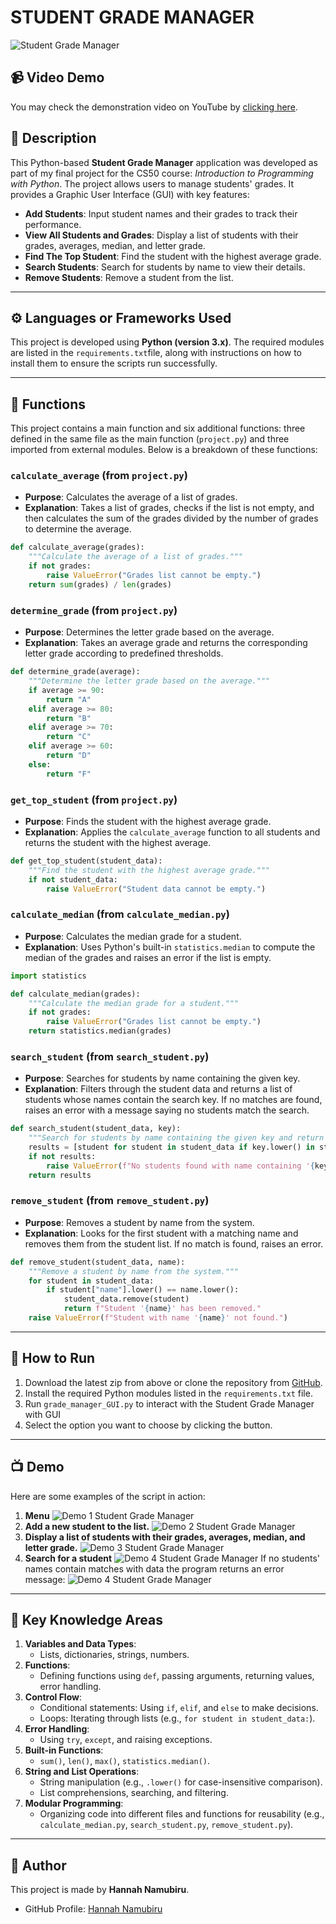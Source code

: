 # STUDENT GRADE MANAGER

![Student Grade Manager](assets/header.png)

## 📹 Video Demo
You may check the demonstration video on YouTube by [clicking here](https://youtu.be/ywV9LWsAKao?si=DLwBqX-9-EQc4_QQ).


## 📄 Description
This Python-based **Student Grade Manager** application was developed as part of my final project for the CS50 course: 
*Introduction to Programming with Python*. The project allows users to manage students' grades. 
It provides a Graphic User Interface (GUI) with key features:

- **Add Students**: Input student names and their grades to track their performance.
- **View All Students and Grades**: Display a list of students with their grades, averages, median, and letter grade.
- **Find The Top Student**: Find the student with the highest average grade.
- **Search Students**: Search for students by name to view their details.
- **Remove Students**: Remove a student from the list.

---

## ⚙️ Languages or Frameworks Used
This project is developed using **Python (version 3.x)**. 
The required modules are listed in the `requirements.txt`file, 
along with instructions on how to install them to ensure the scripts run successfully.

---

## 🧮 Functions
This project contains a main function and six additional functions: three defined in the same file as the main function 
(`project.py`) and three imported from external modules. Below is a breakdown of these functions:

### **`calculate_average`** (from `project.py`)
- **Purpose**: Calculates the average of a list of grades.
- **Explanation**: Takes a list of grades, checks if the list is not empty, and then calculates the sum of the grades 
divided by the number of grades to determine the average.

```python
def calculate_average(grades):
    """Calculate the average of a list of grades."""
    if not grades:
        raise ValueError("Grades list cannot be empty.")
    return sum(grades) / len(grades)
```

### **`determine_grade`** (from `project.py`)
- **Purpose**: Determines the letter grade based on the average.
- **Explanation**: Takes an average grade and returns the corresponding letter grade according to predefined thresholds.

```python
def determine_grade(average):
    """Determine the letter grade based on the average."""
    if average >= 90:
        return "A"
    elif average >= 80:
        return "B"
    elif average >= 70:
        return "C"
    elif average >= 60:
        return "D"
    else:
        return "F"
```

### **`get_top_student`** (from `project.py`)
- **Purpose**: Finds the student with the highest average grade.
- **Explanation**: Applies the `calculate_average` function to all students and returns the student 
with the highest average.

```python
def get_top_student(student_data):
    """Find the student with the highest average grade."""
    if not student_data:
        raise ValueError("Student data cannot be empty.")
```

### **`calculate_median`** (from `calculate_median.py`)
- **Purpose**: Calculates the median grade for a student.
- **Explanation**: Uses Python's built-in `statistics.median` to compute the median of the grades and raises an error 
if the list is empty.

```python
import statistics

def calculate_median(grades):
    """Calculate the median grade for a student."""
    if not grades:
        raise ValueError("Grades list cannot be empty.")
    return statistics.median(grades)
```

### **`search_student`** (from `search_student.py`)
- **Purpose**: Searches for students by name containing the given key.
- **Explanation**: Filters through the student data and returns a list of students whose names contain the search key. 
If no matches are found, raises an error with a message saying no students match the search.

```python
def search_student(student_data, key):
    """Search for students by name containing the given key and return their details."""
    results = [student for student in student_data if key.lower() in student["name"].lower()]
    if not results:
        raise ValueError(f"No students found with name containing '{key}'")
    return results
```

### **`remove_student`** (from `remove_student.py`)
- **Purpose**: Removes a student by name from the system.
- **Explanation**: Looks for the first student with a matching name and removes them from the student list. 
If no match is found, raises an error.

```python
def remove_student(student_data, name):
    """Remove a student by name from the system."""
    for student in student_data:
        if student["name"].lower() == name.lower():
            student_data.remove(student)
            return f"Student '{name}' has been removed."
    raise ValueError(f"Student with name '{name}' not found.")
```

---

## 🌟 How to Run
1. Download the latest zip from above or clone the repository from 
[GitHub](https://github.com/hannahkiwummulonamubiru/cs50_final_project).
2. Install the required Python modules listed in the `requirements.txt` file.
3. Run `grade_manager_GUI.py` to interact with the Student Grade Manager with GUI
4. Select the option you want to choose by clicking the button.

---

## 📺 Demo
Here are some examples of the script in action:

1. **Menu**
![Demo 1 Student Grade Manager](assets/demo1.png)
2. **Add a new student to the list.**
![Demo 2 Student Grade Manager](assets/Demo2.png)
3. **Display a list of students with their grades, averages, median, and letter grade.**
![Demo 3 Student Grade Manager](assets/demo3.png)
4. **Search for a student**
![Demo 4 Student Grade Manager](assets/demo4.png)
If no students' names contain matches with data
the program returns an error message: 
![Demo 4 Student Grade Manager](assets/demo5.png)


---

## 🔑 Key Knowledge Areas
1. **Variables and Data Types**:
   - Lists, dictionaries, strings, numbers.
2. **Functions**:
   - Defining functions using `def`, passing arguments, returning values, error handling.
3. **Control Flow**:
   - Conditional statements: Using `if`, `elif`, and `else` to make decisions.
   - Loops: Iterating through lists (e.g., `for student in student_data:`).
4. **Error Handling**:
   - Using `try`, `except`, and raising exceptions.
5. **Built-in Functions**:
   - `sum()`, `len()`, `max()`, `statistics.median()`.
6. **String and List Operations**:
   - String manipulation (e.g., `.lower()` for case-insensitive comparison).
   - List comprehensions, searching, and filtering.
7. **Modular Programming**:
   - Organizing code into different files and functions for reusability 
   (e.g., `calculate_median.py`, `search_student.py`, `remove_student.py`).

---

## 🤖 Author
This project is made by **Hannah Namubiru**.

- GitHub Profile: [Hannah Namubiru](https://github.com/hannahkiwummulonamubiru)
